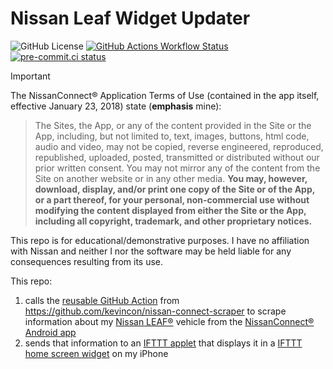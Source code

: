 # Nissan Leaf Widget Updater

![GitHub License](https://img.shields.io/github/license/kevincon/nissan-leaf-widget-updater)
[![GitHub Actions Workflow Status](https://img.shields.io/github/actions/workflow/status/kevincon/nissan-leaf-widget-updater/.github%2Fworkflows%2Fupdater.yml)](https://github.com/kevincon/nissan-leaf-widget-updater/actions/workflows/updater.yml)
[![pre-commit.ci status](https://results.pre-commit.ci/badge/github/kevincon/nissan-leaf-widget-updater/main.svg)](https://results.pre-commit.ci/latest/github/kevincon/nissan-leaf-widget-updater/main)

> [!IMPORTANT]
> The NissanConnect® Application Terms of Use (contained in the app itself, effective January 23, 2018) state (**emphasis** mine):
>
> > The Sites, the App, or any of the content provided in the Site or the App, including, but not limited to, text, images, buttons, html code, audio and video, may not be copied, reverse engineered, reproduced, republished, uploaded, posted, transmitted or distributed without our prior written consent. You may not mirror any of the content from the Site on another website or in any other media. **You may, however, download, display, and/or print one copy of the Site or of the App, or a part thereof, for your personal, non-commercial use without modifying the content displayed from either the Site or the App, including all copyright, trademark, and other proprietary notices.**
>
> This repo is for educational/demonstrative purposes. I have no affiliation with Nissan and neither I nor the software may be held liable for any consequences resulting from its use.

This repo:

1. calls the [reusable GitHub Action](https://docs.github.com/en/actions/sharing-automations/creating-actions/about-custom-actions) from https://github.com/kevincon/nissan-connect-scraper to scrape information about my [Nissan LEAF®](https://en.wikipedia.org/wiki/Nissan_Leaf) vehicle from the [NissanConnect® Android app](https://play.google.com/store/apps/details?id=com.aqsmartphone.android.nissan)
1. sends that information to an [IFTTT applet](https://ifttt.com/explore/ifttt_applets) that displays it in a [IFTTT home screen widget](https://ifttt.com/explore/how-to-use-widgets-ios) on my iPhone
